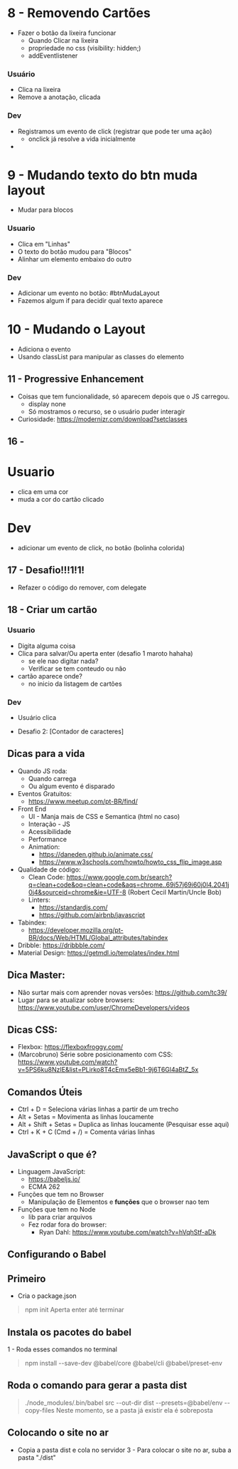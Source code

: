 # 8 - Removendo Cartões 
- Fazer o botão da lixeira funcionar
    - Quando Clicar na lixeira
    - propriedade no css (visibility: hidden;)
    - addEventlistener
### Usuário
- Clica na lixeira
- Remove a anotação, clicada

### Dev
- Registramos um evento de click (registrar que pode ter uma ação)
    - onclick já resolve a vida inicialmente
- 

# 9 - Mudando texto do btn muda layout
- Mudar para blocos
### Usuario
- Clica em "Linhas"
- O texto do botão mudou para "Blocos"
- Alinhar um elemento embaixo do outro

### Dev
- Adicionar um evento no botão: #btnMudaLayout
- Fazemos algum if para decidir qual texto aparece


# 10 - Mudando o Layout
- Adiciona o evento
- Usando classList para manipular as classes do elemento

## 11 - Progressive Enhancement
- Coisas que tem funcionalidade, só aparecem depois que o JS carregou.
    - display none
    - Só mostramos o recurso, se o usuário puder interagir
- Curiosidade: https://modernizr.com/download?setclasses


## 16 - 
# Usuario
- clica em uma cor 
- muda a cor do cartão clicado

# Dev
- adicionar um evento de click, no botão (bolinha colorida)

## 17 - Desafio!!!1!1!
- Refazer o código do remover, com delegate

## 18 - Criar um cartão
### Usuario
- Digita alguma coisa
- Clica para salvar/Ou aperta enter (desafio 1 maroto hahaha)
    - se ele nao digitar nada?
    - Verificar se tem conteudo ou não
- cartão aparece onde?
    - no inicio da listagem de cartões

### Dev
- Usuário clica

- Desafio 2: [Contador de caracteres]






## Dicas para a vida
- Quando JS roda:
    - Quando carrega
    - Ou algum evento é disparado
- Eventos Gratuitos: 
    - https://www.meetup.com/pt-BR/find/
- Front End
    - UI - Manja mais de CSS e Semantica (html no caso)
    - Interação - JS
    - Acessibilidade
    - Performance
    - Animation:
        - https://daneden.github.io/animate.css/
        - https://www.w3schools.com/howto/howto_css_flip_image.asp
- Qualidade de código:
    - Clean Code: https://www.google.com.br/search?q=clean+code&oq=clean+code&aqs=chrome..69i57j69i60j0l4.2041j0j4&sourceid=chrome&ie=UTF-8 (Robert Cecil Martin/Uncle Bob)
    - Linters:
        - https://standardjs.com/
        - https://github.com/airbnb/javascript
- Tabindex:
    - https://developer.mozilla.org/pt-BR/docs/Web/HTML/Global_attributes/tabindex
- Dribble: https://dribbble.com/
- Material Design: https://getmdl.io/templates/index.html


## Dica Master: 
- Não surtar mais com aprender novas versões: https://github.com/tc39/
- Lugar para se atualizar sobre browsers: https://www.youtube.com/user/ChromeDevelopers/videos

## Dicas CSS:
- Flexbox: https://flexboxfroggy.com/
- (Marcobruno) Série sobre posicionamento com CSS: https://www.youtube.com/watch?v=5PS6ku8NzIE&list=PLirko8T4cEmx5eBb1-9j6T6Gl4aBtZ_5x


## Comandos Úteis
- Ctrl + D = Seleciona várias linhas a partir de um trecho
- Alt + Setas = Movimenta as linhas loucamente
- Alt + Shift + Setas = Duplica as linhas loucamente (Pesquisar esse aqui)
- Ctrl + K + C (Cmd + /) = Comenta várias linhas 




## JavaScript o que é?

- Linguagem JavaScript:
    - https://babeljs.io/
    - ECMA 262
- Funções que tem no Browser
    - Manipulação de Elementos e **funções** que o browser nao tem
- Funções que tem no Node
    - lib para criar arquivos
    - Fez rodar fora do browser:
        - Ryan Dahl: https://www.youtube.com/watch?v=hVqhStf-aDk


## Configurando o Babel
## Primeiro
- Cria o package.json

> npm init 
> Aperta enter até terminar


## Instala os pacotes do babel
1 - Roda esses comandos no terminal
> npm install --save-dev @babel/core @babel/cli @babel/preset-env

## Roda o comando para gerar a pasta dist
> ./node_modules/.bin/babel src --out-dir dist --presets=@babel/env --copy-files
> Neste momento, se a pasta já existir ela é sobreposta

## Colocando o site no ar
- Copia a pasta dist e cola no servidor
3 - Para colocar o site no ar, suba a pasta "./dist"
